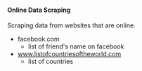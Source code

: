 #### Online Data Scraping

Scraping data from websites that are online. 
 - facebook.com
    - list of friend's name on facebook
 - www.listofcountriesoftheworld.com
    - list of countries